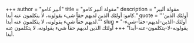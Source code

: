 +++
author = "ألبير كامو"
title = "مقولة ألبير كامو"
description = "مقولة ألبير كامو: أولئك الذين لديهم حقاً شيء يقولونه، لا يتكلمون عنه أبدا."
quote = '''أولئك الذين لديهم حقاً شيء يقولونه، لا يتكلمون عنه أبدا.''' 
slug = "أولئك-الذين-لديهم-حقاً-شيء-يقولونه-لا-يتكلمون-عنه-أبدا"
+++
أولئك الذين لديهم حقاً شيء يقولونه، لا يتكلمون عنه أبدا.

